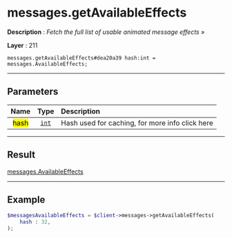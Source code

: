 # messages.getAvailableEffects

**Description** : *Fetch the full list of usable animated message effects &raquo;*

**Layer** : 211

```tl
messages.getAvailableEffects#dea20a39 hash:int = messages.AvailableEffects;
```

---

## Parameters

| Name | Type | Description |
| :---: | :---: | :--- |
| <mark>hash</mark> | [`int`](type/int) | Hash used for caching, for more info click here |

---

## Result

[messages.AvailableEffects](type/messages.AvailableEffects)

---

## Example

```php
$messagesAvailableEffects = $client->messages->getAvailableEffects(
	hash : 32,
);
```